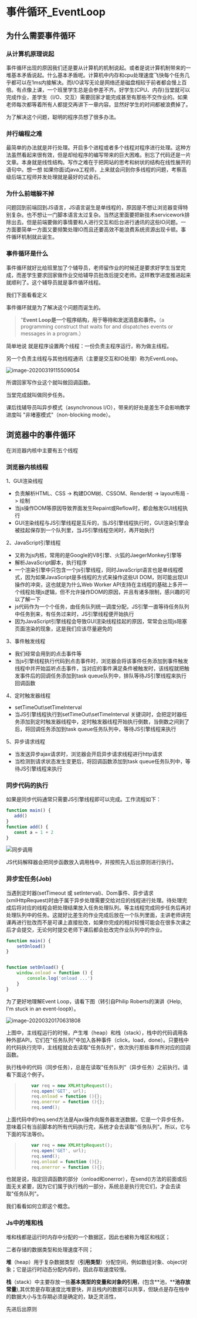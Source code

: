 # 事件循环_EventLoop

## 为什么需要事件循环

### 从计算机原理说起

事件循环出现的原因我们还是要从计算机的机制说起。或者是说计算机制带来的一堆基本矛盾说起。什么基本矛盾呢。计算机中内存和cpu处理速度飞快每个任务几乎都可以在1ms内接解决。而I/O读写无论是网络还是磁盘相较于前者都会慢上百倍。有点像上课，一个班里学生总是会参差不齐。好学生(CPU、内存)当堂就可以完成作业，差学生（I/O、交互）需要回家才能完成甚至有那些不交作业的。如果老师每次都等着所有人都提交再讲下一章内容。显然好学生的时间都被浪费掉了。

为了解决这个问题，聪明的程序员想了很多办法。

### 并行编程之难

最简单的办法就是并行处理。开启多个进程或者多个线程对程序进行处理。这种方法虽然看起来很有效，但是却给程序的编写带来的巨大困难。别忘了代码还是一片文章。本身就是线性结构。写作之难在于把网站的思考和树状的结构在线性展开的语句中。想一想 如果你面试java工程师，上来就会问到你多线程的问题，考察高级后端工程师并发处理就是最好的试金石。

### 为什么前端躲不掉

问题回到前端回到JS语言，JS语言诞生是单线程的，原因是不想让浏览器变得特别复杂。也不想让一门脚本语言太过复杂。当然这里面要把新技术servicework排除出去。但是前端要做的事情要和人进行交互和后台进行通讯的这些IO问题。一方面要简单一方面又要频繁处理IO而且还要高效不能浪费系统资源出现卡顿。事件循环机制就此诞生。

### 事件循环是什么

事件循环就好比给班里加了个辅导员，老师留作业的时候还是要求好学生当堂完成，而差学生要求回家做作业交给辅导员批改后提交老师。这样教学进度推进起来就顺利了。这个辅导员就是事件循环线程。

我们下面看看定义

事件循环就是为了解决这个问题而诞生的。

> "**Event Loop是一个程序结构，用于等待和发送消息和事件。**（a programming construct that waits for and dispatches events or messages in a program.）

简单地说 就是程序设置两个线程：一份负责主程序运行，称为做主线程。

另一个负责主线程与其他线程通讯（主要是交互和IO处理）称为EventLoop。

![image-20200319115509054](assets/image-20200319115509054.png)

所谓回家写作业这个就叫做回调函数。

当堂完成就叫做同步任务。

课后找辅导员叫异步模式（asynchronous I/O），带来的好处是差生不会影响教学进度叫 "非堵塞模式"（non-blocking mode）。



## 浏览器中的事件循环

在浏览器内核中主要有五个线程

### 浏览器内核线程

1、GUI渲染线程

- 负责解析HTML、CSS -> 构建DOM树、CSSOM、Render树 -> layout布局 -> 绘制
- 当js操作DOM等原因导致界面发生Repaint或Reflow时，都会触发GUI线程执行
- GUI渲染线程与JS引擎线程是互斥的，当JS引擎线程执行时，GUI渲染引擎会被挂起保存到一个队列里，当JS引擎线程空闲时，再开始执行

2、JavaScript引擎线程

- 又称为js内核，常用的是Google的V8引擎、火狐的JaegerMonkey引擎等
- 解析JavaScript脚本，执行程序
- 一个渲染引擎中只包含一个js引擎线程，同时JavaScript语言也是单线程模式，因为如果JavaScript是多线程的方式来操作这些UI DOM，则可能出现UI操作的冲突，这也就是为什么Web Worker API支持在主线程的基础上多开一个线程处理js逻辑，但不允许操作DOM的原因，并且有诸多限制，感兴趣的可以了解一下
- js代码作为一个个任务，由任务队列统一调度分配，JS引擎一直等待任务队列中任务到来，有任务过来时，JS引擎线程便开始执行
- 因为JavaScript引擎线程会导致GUI渲染线程挂起的原因，常常会出现js阻塞页面渲染的现象，这是我们应该尽量避免的

3、事件触发线程

- 我们经常会用到的点击事件等
- 当js引擎线程执行代码到点击事件时，浏览器会将该事件任务添加到事件触发线程中并开始监听点击事件，当对应的事件满足条件被触发时，该线程就把触发事件后的回调任务添加到task queue队列中，排队等待JS引擎线程来执行回调函数

4、定时触发器线程

- setTimeOut\setTimeInterval
- 当JS引擎线程执行到setTimeOut\setTimeInterval 关键词时，会把定时器任务添加到定时触发器线程中，定时触发器线程开始执行倒数，当倒数之间到了后，将回调任务添加到task queue任务队列中，等待JS引擎线程来执行

5、异步请求线程

- 当发送异步ajax请求时，浏览器会开启异步请求线程进行http请求
- 当检测到请求状态发生变更后，将回调函数添加到task queue任务队列中，等待JS引擎线程来执行



### 同步代码的执行

如果是同步代码通常只需要JS引擎线程即可以完成。工作流程如下：

```js
function main() {
   add()
}
function add() {
   const a = 1 + 2
}
```

![同步调用](assets/同步调用-5279459.gif)

JS代码解释器会把同步函数放入调用栈中，并按照先入后出原则进行执行。



### 异步宏任务(Job)

当遇到定时器(setTimeout 或 setInterval)、Dom事件、异步请求(xmlHttpRequest)时由于属于异步处理需要交给对应的线程进行处理。待处理完成后将对应的线程会把处理结果放入任务处理队列。等主线程完成同步任务后再对处理队列中的任务。这就好比差生的作业完成后放在一个队列里面，主讲老师讲完课再进行批改而不是可课上直接批改，如果你完成的相对较慢可能会在很多次课之后才会提交，无论何时提交老师下课后都会批改完作业队列中的作业。

```js
function main() {
    setOnload()
}


function setOnload() {
    window.onload = function () {
        console.log('onload ...')
    }
}
```







为了更好地理解Event Loop，请看下图（转引自Philip Roberts的演讲《Help, I'm stuck in an event-loop》）。

![image-20200320170631808](assets/image-20200320170631808.png)

上图中，主线程运行的时候，产生堆（heap）和栈（stack），栈中的代码调用各种外部API，它们在"任务队列"中加入各种事件（click，load，done）。只要栈中的代码执行完毕，主线程就会去读取"任务队列"，依次执行那些事件所对应的回调函数。



执行栈中的代码（同步任务），总是在读取"任务队列"（异步任务）之前执行。请看下面这个例子。

> ```javascript
>     var req = new XMLHttpRequest();
>     req.open('GET', url);    
>     req.onload = function (){};    
>     req.onerror = function (){};    
>     req.send();
> ```

上面代码中的req.send方法是Ajax操作向服务器发送数据，它是一个异步任务，意味着只有当前脚本的所有代码执行完，系统才会去读取"任务队列"。所以，它与下面的写法等价。

> ```javascript
>     var req = new XMLHttpRequest();
>     req.open('GET', url);
>     req.send();
>     req.onload = function (){};    
>     req.onerror = function (){};   
> ```

也就是说，指定回调函数的部分（onload和onerror），在send()方法的前面或后面无关紧要，因为它们属于执行栈的一部分，系统总是执行完它们，才会去读取"任务队列"。











我们看看如何立即这个概念。













### Js中的堆和栈

堆和栈都是运行时内存中分配的一个数据区，因此也被称为堆区和栈区；

二者存储的数据类型和处理速度不同；

**堆**（heap）用于复杂数据类型（**引用类型**）分配空间，例如数组对象、object对象；它是运行时动态分配内存的，因此存取速度较慢。

**栈**（stack）中主要存放一些**基本类型的变量和对象的引用**，(包含**池，****池存放常量**),其优势是存取速度比堆要快，并且栈内的数据可以共享，但缺点是存在栈中的数据大小与生存期必须是确定的，缺乏灵活性，

先进后出原则










